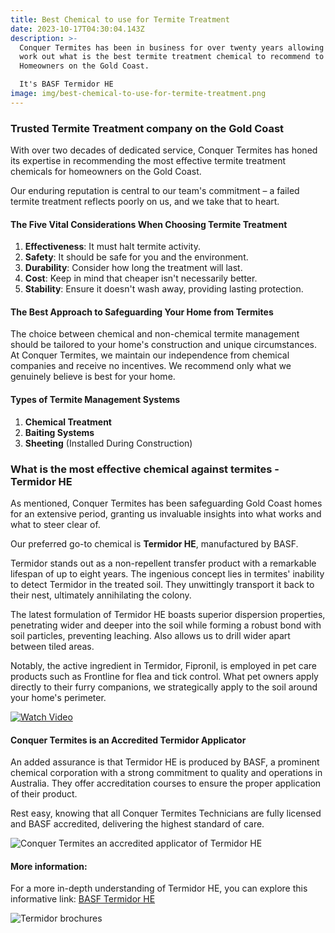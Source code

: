 ```yaml
---
title: Best Chemical to use for Termite Treatment
date: 2023-10-17T04:30:04.143Z
description: >-
  Conquer Termites has been in business for over twenty years allowing us to
  work out what is the best termite treatment chemical to recommend to
  Homeowners on the Gold Coast.

  It's BASF Termidor HE
image: img/best-chemical-to-use-for-termite-treatment.png
---
```

### Trusted Termite Treatment company on the Gold Coast

With over two decades of dedicated service, Conquer Termites has honed its expertise in recommending the most effective termite treatment chemicals for homeowners on the Gold Coast. 

Our enduring reputation is central to our team's commitment – a failed termite treatment reflects poorly on us, and we take that to heart.

#### The Five Vital Considerations When Choosing Termite Treatment

1. **Effectiveness**: It must halt termite activity.
2. **Safety**: It should be safe for you and the environment.
3. **Durability**: Consider how long the treatment will last.
4. **Cost**: Keep in mind that cheaper isn't necessarily better.
5. **Stability**: Ensure it doesn't wash away, providing lasting protection.

#### The Best Approach to Safeguarding Your Home from Termites

The choice between chemical and non-chemical termite management should be tailored to your home's construction and unique circumstances. At Conquer Termites, we maintain our independence from chemical companies and receive no incentives. We recommend only what we genuinely believe is best for your home.

#### Types of Termite Management Systems

1. **Chemical Treatment**
2. **Baiting Systems**
3. **Sheeting** (Installed During Construction)

### What is the most effective chemical against termites  -  Termidor HE

As mentioned, Conquer Termites has been safeguarding Gold Coast homes for an extensive period, granting us invaluable insights into what works and what to steer clear of. 

Our preferred go-to chemical is **Termidor HE**, manufactured by BASF.

Termidor stands out as a non-repellent transfer product with a remarkable lifespan of up to eight years. The ingenious concept lies in termites' inability to detect Termidor in the treated soil. They unwittingly transport it back to their nest, ultimately annihilating the colony.

The latest formulation of Termidor HE boasts superior dispersion properties, penetrating wider and deeper into the soil while forming a robust bond with soil particles, preventing leaching. Also allows us to drill wider apart between tiled areas. 

Notably, the active ingredient in Termidor, Fipronil, is employed in pet care products such as Frontline for flea and tick control. What pet owners apply directly to their furry companions, we strategically apply to the soil around your home's perimeter.

[![Watch Video](https://img.youtube.com/vi/Z2doi9j6GA4/0.jpg)](https://www.youtube.com/watch?v=Z2doi9j6GA4)

#### Conquer Termites is an Accredited Termidor Applicator

An added assurance is that Termidor HE is produced by BASF, a prominent chemical corporation with a strong commitment to quality and operations in Australia. They offer accreditation courses to ensure the proper application of their product.

Rest easy, knowing that all Conquer Termites Technicians are fully licensed and BASF accredited, delivering the highest standard of care.

![Conquer Termites an accredited applicator of Termidor HE](img/accredited-termidor-applicator.png)

#### More information:

For a more in-depth understanding of Termidor HE, you can explore this informative link: [BASF Termidor HE](https://pest-control.basf.com.au/products/termidor-he#how-it-works)

![Termidor brochures](img/basf-brochures.png)